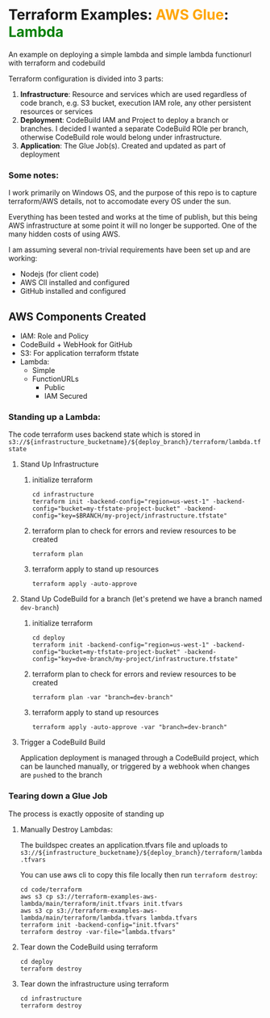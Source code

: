 # Terraform Examples: <span style="color: orange">AWS Glue</span>: <span style="color: green">Lambda<span/>

An example on deploying a simple lambda and simple lambda functionurl with terraform and codebuild

Terraform configuration is divided into 3 parts:
1. **Infrastructure**: Resource and services which are used regardless of code branch, e.g. S3 bucket, execution IAM role, any other persistent resources or services
2. **Deployment**: CodeBuild IAM and Project to deploy a branch or branches. I decided I wanted a separate CodeBuild ROle per branch, otherwise CodeBuild role would belong under infrastructure.
3. **Application**: The Glue Job(s). Created and updated as part of deployment

### Some notes:

I work primarily on Windows OS, and the purpose of this repo is to capture terraform/AWS details, not to accomodate every OS under the sun. 

Everything has been tested and works at the time of publish, but this being AWS infrastructure at some point it will no longer be supported. One of the many hidden costs of using AWS.    

I am assuming several non-trivial requirements have been set up and are working:
* Nodejs (for client code)
* AWS ClI installed and configured
* GitHub installed and configured

## AWS Components Created

* IAM: Role and Policy
* CodeBuild + WebHook for GitHub
* S3: For application terraform tfstate
* Lambda: 
  * Simple
  * FunctionURLs 
    * Public
    * IAM Secured 


### Standing up a Lambda:

The code terraform uses backend state which is stored in `s3://${infrastructure_bucketname}/${deploy_branch}/terraform/lambda.tfstate`

1. Stand Up Infrastructure
    1. initialize terraform
       ```shell
       cd infrastructure
       terraform init -backend-config="region=us-west-1" -backend-config="bucket=my-tfstate-project-bucket" -backend-config="key=$BRANCH/my-project/infrastructure.tfstate"
       ```
    2. terraform plan to check for errors and review resources to be created
       ```shell
       terraform plan
       ``` 
    3. terraform apply to stand up resources
       ```shell
       terraform apply -auto-approve
       ```
2. Stand Up CodeBuild for a branch (let's pretend we have a branch named `dev-branch`)
    1. initialize terraform
       ```shell
       cd deploy
       terraform init -backend-config="region=us-west-1" -backend-config="bucket=my-tfstate-project-bucket" -backend-config="key=dve-branch/my-project/infrastructure.tfstate"
       ```
    2. terraform plan to check for errors and review resources to be created
       ```shell
       terraform plan -var "branch=dev-branch"
       ```
    3. terraform apply to stand up resources
       ```shell
       terraform apply -auto-approve -var "branch=dev-branch"
       ```
3. Trigger a CodeBuild Build

    Application deployment is managed through a CodeBuild project, which can be launched manually, or triggered by a webhook when changes are `push`ed to the branch

### Tearing down a Glue Job

The process is exactly opposite of standing up

1. Manually Destroy Lambdas:

    The buildspec creates an application.tfvars file and uploads to `s3://${infrastructure_bucketname}/${deploy_branch}/terraform/lambda.tfvars`

    You can use aws cli to copy this file locally then run `terraform destroy`:
    ```shell
    cd code/terraform
    aws s3 cp s3://terraform-examples-aws-lambda/main/terraform/init.tfvars init.tfvars
    aws s3 cp s3://terraform-examples-aws-lambda/main/terraform/lambda.tfvars lambda.tfvars
    terraform init -backend-config="init.tfvars" 
    terraform destroy -var-file="lambda.tfvars"
    ```

2. Tear down the CodeBuild using terraform

    ```shell
    cd deploy
    terraform destroy
    ```

3. Tear down the infrastructure using terraform

    ```shell
    cd infrastructure
    terraform destroy
    ```